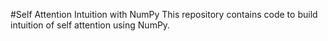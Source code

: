 #Self Attention Intuition with NumPy
This repository contains code to build intuition of self attention using NumPy.